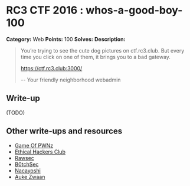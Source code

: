 # RC3 CTF 2016 : whos-a-good-boy-100

**Category:** Web
**Points:** 100
**Solves:**
**Description:**

> You’re trying to see the cute dog pictures on ctf.rc3.club. But every time you click on one of them, it brings you to a bad gateway.
>
> <https://ctf.rc3.club:3000/>
>
> -- Your friendly neighborhood webadmin

## Write-up

(TODO)

## Other write-ups and resources

* [Game Of PWNz](https://gameofpwnz.com/?p=451)
* [Ethical Hackers Club](https://ethicalhackers.club/rc3-ctf-2016-write-ups/#GoodBoy)
* [Rawsec](http://rawsec.ml/en/RC3CTF-2016-web-100-Who-s-a-good-boy/)
* [B0tchSec](http://b0tchsec.com/2016/rc3ctf/good-boy)
* [Nacayoshi](https://nacayoshi00.wordpress.com/2016/11/22/rc3-ctf-2016/)
* [Auke Zwaan](http://aukezwaan.nl/write-ups/rc3-ctf-2016-whos-a-good-boy-100-points/)
